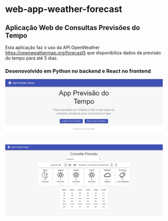 # web-app-weather-forecast
## Aplicação Web de Consultas Previsões do Tempo

Esta aplicação faz o uso da API OpenWeather https://openweathermap.org/forecast5
que disponibiliza dados da previsão do tempo para até 5 dias.

### Desenovolvido em Python no backend e React no frontend

![Screen1](https://raw.githubusercontent.com/ycaruso/web-app-weather-forecast/master/images/screen1.png "Home Aplicação")

![Screen2](https://raw.githubusercontent.com/ycaruso/web-app-weather-forecast/master/images/screen3.png "Pagina Consulta")